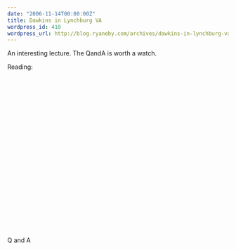 ```yaml
---
date: "2006-11-14T00:00:00Z"
title: Dawkins in Lynchburg VA
wordpress_id: 410
wordpress_url: http://blog.ryaneby.com/archives/dawkins-in-lynchburg-va/
---
```

An interesting lecture. The QandA is worth a watch.

Reading:

<object width="425" height="350"><param name="movie" value="http://www.youtube.com/v/Xe7yf9GJUfU"></param><param name="wmode" value="transparent"></param><embed src="http://www.youtube.com/v/Xe7yf9GJUfU" type="application/x-shockwave-flash" wmode="transparent" width="425" height="350"></embed></object>

Q and A

<object width="425" height="350"><param name="movie" value="http://www.youtube.com/v/qR_z85O0P2M"></param><param name="wmode" value="transparent"></param><embed src="http://www.youtube.com/v/qR_z85O0P2M" type="application/x-shockwave-flash" wmode="transparent" width="425" height="350"></embed></object>

